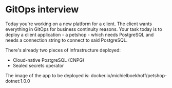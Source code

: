 # GitOps interview

Today you're working on a new platform for a client. The client wants everything
in GitOps for business continuity reasons. Your task today is to deploy a client
application - a petshop - which needs PostgreSQL and needs a connection string
to connect to said PostgreSQL.

There's already two pieces of infrastructure deployed:
- Cloud-native PostgreSQL (CNPG)
- Sealed secrets operator

The image of the app to be deployed is: docker.io/michielboekhoff/petshop-dotnet:1.0.0